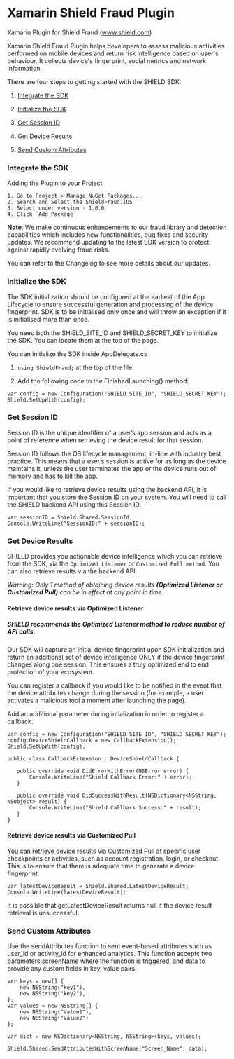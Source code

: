 # Xamarin Shield Fraud Plugin

Xamarin Plugin for Shield Fraud (www.shield.com)

Xamarin Shield Fraud Plugin helps developers to assess malicious activities performed on mobile devices and return risk intelligence based on user's behaviour. It collects device's fingerprint, social metrics and network information. 

There are four steps to getting started with the SHIELD SDK:

1. [Integrate the SDK](#integrate-the-sdk)

2. [Initialize the SDK](#initialize-the-sdk)

3. [Get Session ID](#get-session-id)

4. [Get Device Results](#get-device-results)

5. [Send Custom Attributes](#send-custom-attributes)


### Integrate the SDK

Adding the Plugin to your Project 

```
1. Go to Project > Manage NuGet Packages...
2. Search and Select the ShieldFraud.iOS
3. Select under version - 1.0.0
4. Click `Add Package`
```

**Note**: We make continuous enhancements to our fraud library and detection capabilities which includes new functionalities, bug fixes and security updates. We recommend updating to the latest SDK version to protect against rapidly evolving fraud risks.

You can refer to the Changelog to see more details about our updates.

### Initialize the SDK

The SDK initialization should be configured at the earliest of the App Lifecycle to ensure successful generation and processing of the device fingerprint. SDK is to be initialised only once and will throw an exception if it is initialised more than once.


You need both the SHIELD_SITE_ID and SHIELD_SECRET_KEY to initialize the SDK. You can locate them at the top of the page.

You can initialize the SDK inside AppDelegate.cs

1. ```using ShieldFraud;``` at the top of the file.

2. Add the following code to the FinishedLaunching() method:
```
var config = new Configuration("SHIELD_SITE_ID", "SHIELD_SECRET_KEY");
Shield.SetUpWith(config);
```

### Get Session ID
Session ID is the unique identifier of a user’s app session and acts as a point of reference when retrieving the device result for that session.


Session ID follows the OS lifecycle management, in-line with industry best practice. This means that a user’s session is active for as long as the device maintains it, unless the user terminates the app or the device runs out of memory and has to kill the app.

If you would like to retrieve device results using the backend API, it is important that you store the Session ID on your system. You will need to call the SHIELD backend API using this Session ID.

```
var sessionID = Shield.Shared.SessionId;
Console.WriteLine("SessionID:" + sessionID);
```

### Get Device Results
SHIELD provides you actionable device intelligence which you can retrieve from the SDK, via the `Optimized Listener` or `Customized Pull method`. You can also retrieve results via the backend API.

*Warning: Only 1 method of obtaining device results **(Optimized Listener or Customized Pull)** can be in effect at any point in time.*

#### Retrieve device results via Optimized Listener

##### SHIELD recommends the Optimized Listener method to reduce number of API calls. #####

Our SDK will capture an initial device fingerprint upon SDK initialization and return an additional set of device intelligence ONLY if the device fingerprint changes along one session. This ensures a truly optimized end to end protection of your ecosystem.

You can register a callback if you would like to be notified in the event that the device attributes change during the session (for example, a user activates a malicious tool a moment after launching the page).

Add an additional parameter during intialization in order to register a callback. 

 ```
var config = new Configuration("SHIELD_SITE_ID", "SHIELD_SECRET_KEY");
config.DeviceShieldCallback = new CallbackExtension(); 
Shield.SetUpWith(config);

public class CallbackExtension : DeviceShieldCallback {

    public override void DidErrorWithError(NSError error) {
        Console.WriteLine("Shield Callback Error:" + error);
    }

    public override void DidSuccessWithResult(NSDictionary<NSString, NSObject> result) {
        Console.WriteLine("Shield Callback Success:" + result);
    }
}
 ```

#### Retrieve device results via Customized Pull
You can retrieve device results via Customized Pull at specific user checkpoints or activities, such as account registration, login, or checkout. This is to ensure that there is adequate time to generate a device fingerprint.

```
var latestDeviceResult = Shield.Shared.LatestDeviceResult;
Console.WriteLine(latestDeviceResult);
```

It is possible that getLatestDeviceResult returns null if the device result retrieval is unsuccessful. 

### Send Custom Attributes

Use the sendAttributes function to sent event-based attributes such as user_id or activity_id for enhanced analytics. This function accepts two parameters:screenName where the function is triggered, and data to provide any custom fields in key, value pairs.

```
var keys = new[] {
    new NSString("key1"),
    new NSString("key2"),    
};
var values = new NSString[] {  
    new NSString("Value1"),
    new NSString("Value2")
};

var dict = new NSDictionary<NSString, NSString>(keys, values);

Shield.Shared.SendAttributesWithScreenName("Screen_Name", data);
```


